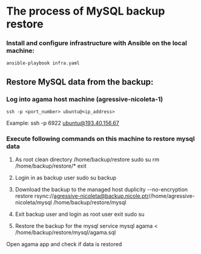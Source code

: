 # The process of MySQL backup restore

### Install and configure infrastructure with Ansible on the local machine:

    ansible-playbook infra.yaml

## Restore MySQL data from the backup:

### Log into agama host machine (agressive-nicoleta-1)

    ssh -p <port_number> ubuntu@<ip_address>

Example: ssh -p 6922 ubuntu@193.40.156.67

### Execute following commands on this machine to restore mysql data

1. As root clean directory /home/backup/restore
   sudo su
   rm /home/backup/restore/\*
   exit

2. Login in as backup user
   sudo su backup

3. Download the backup to the managed host
   duplicity --no-encryption restore rsync://agressive-nicoleta@backup.nicole.ptr//home/agressive-nicoleta/mysql /home/backup/restore/mysql

4. Exit backup user and login as root user
   exit
   sudo su

5. Restore the backup for the mysql service
   mysql agama < /home/backup/restore/mysql/agama.sql

Open agama app and check if data is restored
